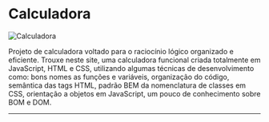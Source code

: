 # Calculadora

![Calculadora](https://github.com/user-attachments/assets/f352abd2-80d8-4ed9-a26a-78812361f8ca)

Projeto de calculadora voltado para o raciocínio lógico organizado e eficiente. Trouxe neste site, uma calculadora funcional criada totalmente em JavaScript, HTML e CSS, utilizando algumas técnicas de desenvolvimento como: bons nomes as funções e variáveis, organização do código, semântica das tags HTML, padrão BEM da nomenclatura de classes em CSS, orientação a objetos em JavaScript, um pouco de conhecimento sobre BOM e DOM.

*************
